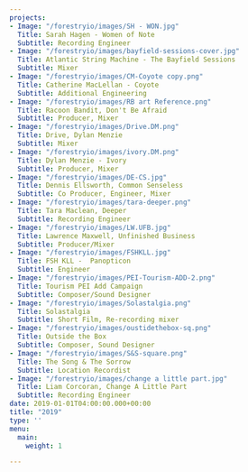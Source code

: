 ```yaml
---
projects:
- Image: "/forestryio/images/SH - WON.jpg"
  Title: Sarah Hagen - Women of Note
  Subtitle: Recording Engineer
- Image: "/forestryio/images/bayfield-sessions-cover.jpg"
  Title: Atlantic String Machine - The Bayfield Sessions
  Subtitle: Mixer
- Image: "/forestryio/images/CM-Coyote copy.png"
  Title: Catherine MacLellan - Coyote
  Subtitle: Additional Engineering
- Image: "/forestryio/images/RB art Reference.png"
  Title: Racoon Bandit, Don't Be Afraid
  Subtitle: Producer, Mixer
- Image: "/forestryio/images/Drive.DM.png"
  Title: Drive, Dylan Menzie
  Subtitle: Mixer
- Image: "/forestryio/images/ivory.DM.png"
  Title: Dylan Menzie - Ivory
  Subtitle: Producer, Mixer
- Image: "/forestryio/images/DE-CS.jpg"
  Title: Dennis Ellsworth, Common Senseless
  Subtitle: Co Producer, Engineer, Mixer
- Image: "/forestryio/images/tara-deeper.png"
  Title: Tara Maclean, Deeper
  Subtitle: Recording Engineer
- Image: "/forestryio/images/LW.UFB.jpg"
  Title: Lawrence Maxwell, Unfinished Business
  Subtitle: Producer/Mixer
- Image: "/forestryio/images/FSHKLL.jpg"
  Title: FSH KLL -  Panopticon
  Subtitle: Engineer
- Image: "/forestryio/images/PEI-Tourism-ADD-2.png"
  Title: Tourism PEI Add Campaign
  Subtitle: Composer/Sound Designer
- Image: "/forestryio/images/Solastalgia.png"
  Title: Solastalgia
  Subtitle: Short Film, Re-recording mixer
- Image: "/forestryio/images/oustidethebox-sq.png"
  Title: Outside the Box
  Subtitle: Composer, Sound Designer
- Image: "/forestryio/images/S&S-square.png"
  Title: The Song & The Sorrow
  Subtitle: Location Recordist
- Image: "/forestryio/images/change a little part.jpg"
  Title: Liam Corcoran, Change A Little Part
  Subtitle: Recording Engineer
date: 2019-01-01T04:00:00.000+00:00
title: "2019"
type: ''
menu:
  main:
    weight: 1

---
```

